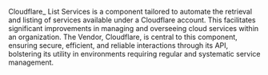 Cloudflare_ List Services is a component tailored to automate the retrieval and listing of services available under a Cloudflare account. This facilitates significant improvements in managing and overseeing cloud services within an organization. The Vendor, Cloudflare, is central to this component, ensuring secure, efficient, and reliable interactions through its API, bolstering its utility in environments requiring regular and systematic service management.
